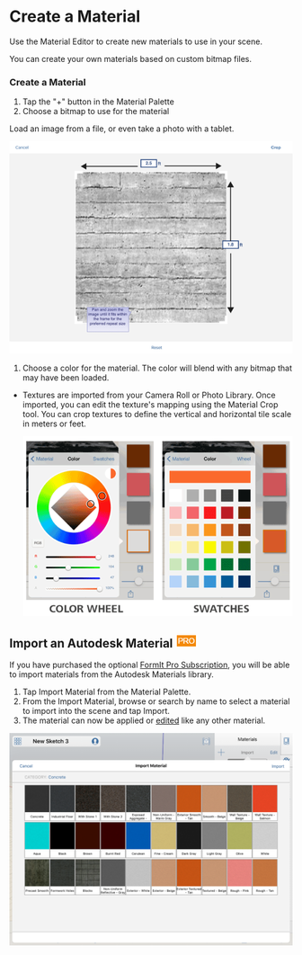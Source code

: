 # Create a Material

Use the Material Editor to create new materials to use in your scene.

You can create your own materials based on custom bitmap files.

### Create a Material

1. Tap the "+" button in the Material Palette
2. Choose a bitmap to use for the material

Load an image from a file, or even take a photo with a tablet.

![](../.gitbook/assets/guid-f571f0f3-fbf2-4b1f-8bd3-3b81413c1f69-low.png)

1. Choose a color for the material. The color will blend with any bitmap that may have been loaded.

* Textures are imported from your Camera Roll or Photo Library. Once imported, you can edit the texture's mapping using the Material Crop tool. You can crop textures to define the vertical and horizontal tile scale in meters or feet.

  ![](../.gitbook/assets/guid-d845f355-9eba-4aa9-a0f0-96b397721e49-low.jpg)

## Import an Autodesk Material ![](../.gitbook/assets/guid-04cb861e-010b-491d-8ca1-699c79100979-low.png)

If you have purchased the optional [FormIt Pro Subscription](http://www.autodesk.com/products/formit-360/try-buy), you will be able to import materials from the Autodesk Materials library.

1. Tap Import Material from the Material Palette.
2. From the Import Material, browse or search by name to select a material to import into the scene and tap Import.
3. The material can now be applied or [edited](https://github.com/formit3d/autodesk-formit-360-ios-help/tree/d5b2b6decb71d74e64b7991eaa6f7358c2312bf7/Edit%20a%20Material.md) like any other material.

![](../.gitbook/assets/guid-636582a1-68fb-4dc2-8442-fd394394afb6-low.png)

